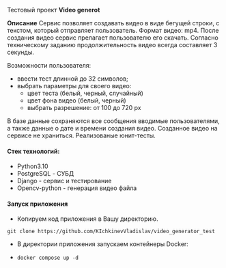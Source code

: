 Тестовый проект **Video generot**

**Описание**
Сервис позволяет создавать видео в виде бегущей строки, с текстом, который отправляет пользователь.
Формат видео: mp4.
После создания видео сервис прелагает пользователю его скачать.
Согласно техническому заданию продолжительность видео всегда составляет 3 секунды.

Возможности пользователя:
- ввести тест длинной до 32 символов;
- выбрать параметры для своего видео:
    - цвет теста (белый, черный, случайный)
    - цвет фона видео (белый, черный)
    - выбрать разрешение: от 100 до 720 px


В базе данные сохраняются все сообщения вводимые пользователями, а также данные о дате и времени создания видео.
Созданное видео на сервисе не храниться.
Реализованые юнит-тесты.

#### Стек технологий:
- Python3.10
- PostgreSQL - СУБД
- Django - сервис и тестирование
- Opencv-python - генерация видео файла

#### Запуск приложения

- Копируем код приложения в Вашу директорию.

`git clone https://github.com/KIchkinevVladislav/video_generator_test`

- В директории приложения запускаем контейнеры Docker:

- `docker compose up -d`


